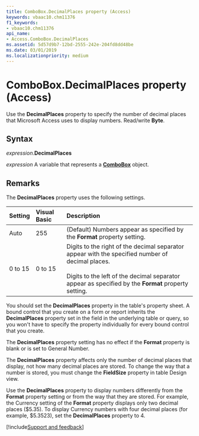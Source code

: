 ```yaml
---
title: ComboBox.DecimalPlaces property (Access)
keywords: vbaac10.chm11376
f1_keywords:
- vbaac10.chm11376
api_name:
- Access.ComboBox.DecimalPlaces
ms.assetid: 5d57d9b7-12bd-2555-242e-204fd8dd48be
ms.date: 03/01/2019
ms.localizationpriority: medium
---
```



# ComboBox.DecimalPlaces property (Access)

Use the **DecimalPlaces** property to specify the number of decimal places that Microsoft Access uses to display numbers. Read/write **Byte**.


## Syntax

_expression_.**DecimalPlaces**

_expression_ A variable that represents a **[ComboBox](Access.ComboBox.md)** object.


## Remarks

The **DecimalPlaces** property uses the following settings.

|Setting|Visual Basic|Description|
|:-----|:-----|:-----|
|Auto|255|(Default) Numbers appear as specified by the **Format** property setting.|
|0 to 15|0 to 15|Digits to the right of the decimal separator appear with the specified number of decimal places.<br/><br/>Digits to the left of the decimal separator appear as specified by the **Format** property setting.|

You should set the **DecimalPlaces** property in the table's property sheet. A bound control that you create on a form or report inherits the **DecimalPlaces** property set in the field in the underlying table or query, so you won't have to specify the property individually for every bound control that you create.

The **DecimalPlaces** property setting has no effect if the **Format** property is blank or is set to General Number.

The **DecimalPlaces** property affects only the number of decimal places that display, not how many decimal places are stored. To change the way that a number is stored, you must change the **FieldSize** property in table Design view.

Use the **DecimalPlaces** property to display numbers differently from the **Format** property setting or from the way that they are stored. For example, the Currency setting of the **Format** property displays only two decimal places ($5.35). To display Currency numbers with four decimal places (for example, $5.3523), set the **DecimalPlaces** property to 4.


[!include[Support and feedback](~/includes/feedback-boilerplate.md)]